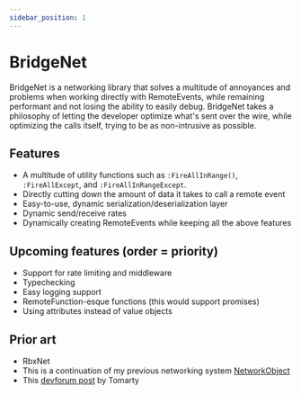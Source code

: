 ```yaml
---
sidebar_position: 1
---
```


# BridgeNet

BridgeNet is a networking library that solves a multitude of annoyances and problems when working directly with RemoteEvents, while remaining performant
and not losing the ability to easily debug. BridgeNet takes a philosophy of letting the developer optimize what's sent over the wire, while optimizing the calls itself,
trying to be as non-intrusive as possible.

## Features
- A multitude of utility functions such as ``:FireAllInRange()``, ``:FireAllExcept``, and ``:FireAllInRangeExcept``.
- Directly cutting down the amount of data it takes to call a remote event
- Easy-to-use, dynamic serialization/deserialization layer
- Dynamic send/receive rates
- Dynamically creating RemoteEvents while keeping all the above features

## Upcoming features (order = priority)
- Support for rate limiting and middleware
- Typechecking
- Easy logging support
- RemoteFunction-esque functions (this would support promises)
- Using attributes instead of value objects

## Prior art
- RbxNet
- This is a continuation of my previous networking system [NetworkObject](https://devforum.roblox.com/t/networkobject-a-light-weight-network-module-usable-for-everyone/1526416)
- This [devforum post](https://devforum.roblox.com/t/ore-one-remote-event/569721/25) by Tomarty